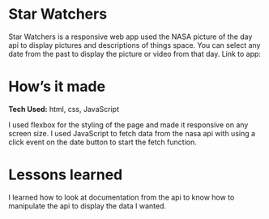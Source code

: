 # Star Watchers

Star Watchers is a responsive web app used the NASA picture of the day api to display pictures and descriptions of things space.  You can select any date from the past to display the picture or video from that day.
<gif of app>
Link to app: <url>

# How’s it made
<b>Tech Used:</b> html, css, JavaScript 

I used flexbox for the styling of the page and made it responsive on any screen size.  I used JavaScript to fetch data from the nasa api with using a click event on the date button to start the fetch function. 

# Lessons learned
I learned how to look at documentation from the api to know how to manipulate the api to display the data I wanted. 
